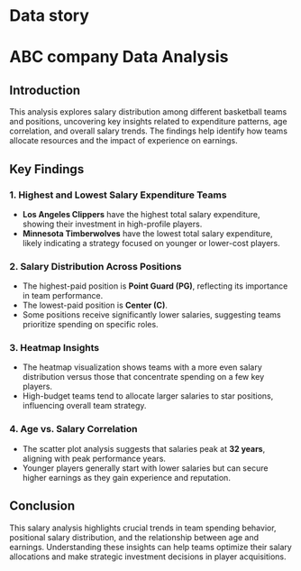 # Data story

# ABC company Data Analysis

## Introduction

This analysis explores salary distribution among different basketball teams and positions, uncovering key insights related to expenditure patterns, age correlation, and overall salary trends. The findings help identify how teams allocate resources and the impact of experience on earnings.

## Key Findings

### 1. Highest and Lowest Salary Expenditure Teams
- **Los Angeles Clippers** have the highest total salary expenditure, showing their investment in high-profile players.
- **Minnesota Timberwolves** have the lowest total salary expenditure, likely indicating a strategy focused on younger or lower-cost players.

### 2. Salary Distribution Across Positions
- The highest-paid position is **Point Guard (PG)**, reflecting its importance in team performance.
- The lowest-paid position is **Center (C)**.
- Some positions receive significantly lower salaries, suggesting teams prioritize spending on specific roles.

### 3. Heatmap Insights
- The heatmap visualization shows teams with a more even salary distribution versus those that concentrate spending on a few key players.
- High-budget teams tend to allocate larger salaries to star positions, influencing overall team strategy.

### 4. Age vs. Salary Correlation
- The scatter plot analysis suggests that salaries peak at **32 years**, aligning with peak performance years.
- Younger players generally start with lower salaries but can secure higher earnings as they gain experience and reputation.

## Conclusion

This salary analysis highlights crucial trends in team spending behavior, positional salary distribution, and the relationship between age and earnings. Understanding these insights can help teams optimize their salary allocations and make strategic investment decisions in player acquisitions.
